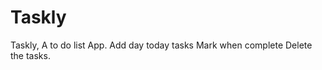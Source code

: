 # Taskly
Taskly, A to do list App. 
   Add day today tasks
   Mark when complete 
   Delete the tasks.
